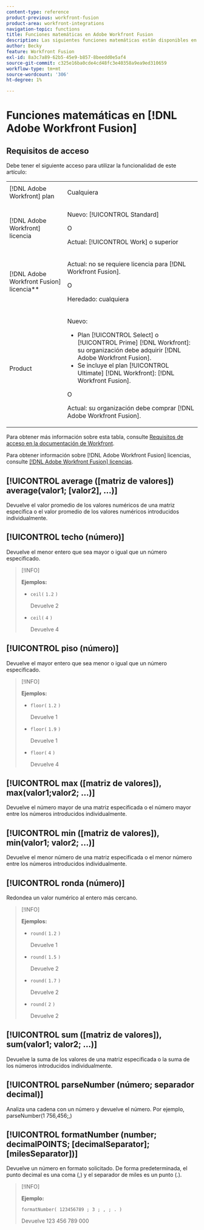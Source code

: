```yaml
---
content-type: reference
product-previous: workfront-fusion
product-area: workfront-integrations
navigation-topic: functions
title: Funciones matemáticas en Adobe Workfront Fusion
description: Las siguientes funciones matemáticas están disponibles en el panel de asignación de Adobe Workfront Fusion.
author: Becky
feature: Workfront Fusion
exl-id: 8a3c7a89-62b5-45e9-b857-8beedd0e5af4
source-git-commit: c325e16ba0cde4cd48fc3e40358a9ea9ed310659
workflow-type: tm+mt
source-wordcount: '306'
ht-degree: 1%

---
```


# Funciones matemáticas en [!DNL Adobe Workfront Fusion]

<!--Audited: 4/2024-->

## Requisitos de acceso

Debe tener el siguiente acceso para utilizar la funcionalidad de este artículo:

<table style="table-layout:auto"> 
 <col>  
 <col>  
 <tbody>  
  <tr>  
   <td role="rowheader">[!DNL Adobe Workfront] plan</td>  
   <td> <p>Cualquiera</p> </td>  
  </tr>  
  <tr data-mc-conditions="">  
   <td role="rowheader">[!DNL Adobe Workfront] licencia</td>  
   <td> <p>Nuevo: [!UICONTROL Standard]</p><p>O</p><p>Actual: [!UICONTROL Work] o superior</p> </td>  
  </tr>  
  <tr>  
   <td role="rowheader">[!DNL Adobe Workfront Fusion] licencia**</td>  
   <td> 
   <p>Actual: no se requiere licencia para [!DNL Workfront Fusion].</p> 
   <p>O</p> 
   <p>Heredado: cualquiera </p> 
   </td>  
  </tr>  
  <tr>  
   <td role="rowheader">Product</td>  
   <td> 
   <p>Nuevo:</p> <ul><li>Plan [!UICONTROL Select] o [!UICONTROL Prime] [!DNL Workfront]: su organización debe adquirir [!DNL Adobe Workfront Fusion].</li><li>Se incluye el plan [!UICONTROL Ultimate] [!DNL Workfront]: [!DNL Workfront Fusion].</li></ul> 
   <p>O</p> 
   <p>Actual: su organización debe comprar [!DNL Adobe Workfront Fusion].</p> 
   </td>  
  </tr> 
 </tbody>  
</table>

Para obtener más información sobre esta tabla, consulte [Requisitos de acceso en la documentación de Workfront](/help/quicksilver/administration-and-setup/add-users/access-levels-and-object-permissions/access-level-requirements-in-documentation.md).

Para obtener información sobre [!DNL Adobe Workfront Fusion] licencias, consulte [[!DNL Adobe Workfront Fusion] licencias](../../workfront-fusion/get-started/license-automation-vs-integration.md).

## [!UICONTROL average ([matriz de valores]) average(valor1; [valor2], ...)]

Devuelve el valor promedio de los valores numéricos de una matriz específica o el valor promedio de los valores numéricos introducidos individualmente.

## [!UICONTROL techo (número)]

Devuelve el menor entero que sea mayor o igual que un número especificado.

>[!INFO]
>
>**Ejemplos:**
>
>* `ceil(` `1.2` `)`
>
>   Devuelve 2
>
>* `ceil(` `4` `)`
>
>   Devuelve 4

## [!UICONTROL piso (número)]

Devuelve el mayor entero que sea menor o igual que un número especificado.

>[!INFO]
>
>**Ejemplos:**
>
>* `floor(` `1.2` `)`
>
>   Devuelve 1
>
>* `floor(` `1.9` `)`
>
>   Devuelve 1
>
>* `floor(` `4` `)`
>
>   Devuelve 4

## [!UICONTROL max ([matriz de valores]), max(valor1;valor2; ...)]

Devuelve el número mayor de una matriz especificada o el número mayor entre los números introducidos individualmente.

## [!UICONTROL min ([matriz de valores]), min(valor1; valor2; ...)]

Devuelve el menor número de una matriz especificada o el menor número entre los números introducidos individualmente.

## [!UICONTROL ronda (número)]

Redondea un valor numérico al entero más cercano.

>[!INFO]
>
>**Ejemplos:**
>
>* `round(` `1.2` `)`
>
>   Devuelve 1
>
>* `round(` `1.5` `)`
>
>   Devuelve 2
>
>* `round(` `1.7` `)`
>
>   Devuelve 2
> 
>* `round(` `2` `)`
>
>   Devuelve 2

## [!UICONTROL sum ([matriz de valores]), sum(valor1; valor2; ...)]

Devuelve la suma de los valores de una matriz especificada o la suma de los números introducidos individualmente.

## [!UICONTROL parseNumber (número; separador decimal)]

Analiza una cadena con un número y devuelve el número. Por ejemplo, parseNumber(1 756,456;,)

## [!UICONTROL formatNumber (number; decimalPOINTS; [decimalSeparator]; [milesSeparator])]

Devuelve un número en formato solicitado. De forma predeterminada, el punto decimal es una coma (,) y el separador de miles es un punto (.).

>[!INFO]
>
>**Ejemplo:**
>
>`formatNumber( 123456789 ; 3 ; , ; . )`
>
>Devuelve 123 456 789 000
